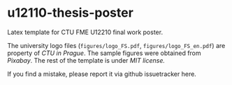 # u12110-thesis-poster

Latex template for CTU FME U12210 final work poster.

The university logo files (`figures/logo_FS.pdf`, `figures/logo_FS_en.pdf`) are property of *CTU in Prague*. The sample figures were obtained from *Pixabay*. The rest of the template is under *MIT license.*

If you find a mistake, please report it via github issuetracker here.

